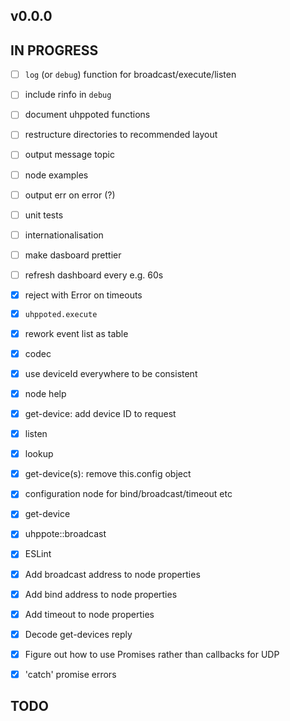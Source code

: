 ## v0.0.0

## IN PROGRESS

- [ ] `log` (or `debug`) function for broadcast/execute/listen
- [ ] include rinfo in `debug` 
- [ ] document uhppoted functions
- [ ] restructure directories to recommended layout

- [ ] output message topic
- [ ] node examples
- [ ] output err on error (?)
- [ ] unit tests
- [ ] internationalisation
- [ ] make dasboard prettier
- [ ] refresh dashboard every e.g. 60s

- [x] reject with Error on timeouts
- [x] `uhppoted.execute`
- [x] rework event list as table
- [x] codec
- [x] use deviceId everywhere to be consistent
- [x] node help
- [x] get-device: add device ID to request
- [x] listen
- [x] lookup
- [x] get-device(s): remove this.config object
- [x] configuration node for bind/broadcast/timeout etc
- [x] get-device
- [x] uhppote::broadcast
- [x] ESLint
- [x] Add broadcast address to node properties
- [x] Add bind address to node properties
- [x] Add timeout to node properties
- [x] Decode get-devices reply
- [x] Figure out how to use Promises rather than callbacks for UDP
- [x] 'catch' promise errors

## TODO


